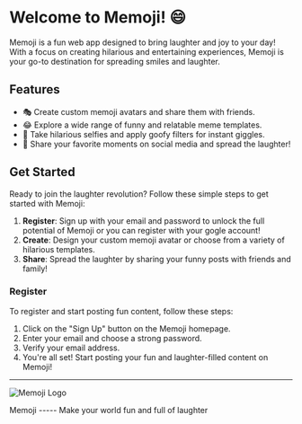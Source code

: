# Welcome to Memoji! 😄

Memoji is a fun web app designed to bring laughter and joy to your day! With a focus on creating hilarious and entertaining experiences, Memoji is your go-to destination for spreading smiles and laughter.

## Features

- 🎭 Create custom memoji avatars and share them with friends.
- 😂 Explore a wide range of funny and relatable meme templates.
- 🤳 Take hilarious selfies and apply goofy filters for instant giggles.
- 🎉 Share your favorite moments on social media and spread the laughter!

## Get Started

Ready to join the laughter revolution? Follow these simple steps to get started with Memoji:
1. **Register**: Sign up with your email and password to unlock the full potential of Memoji or you can register with your gogle account!
2. **Create**: Design your custom memoji avatar or choose from a variety of hilarious templates.
3. **Share**: Spread the laughter by sharing your funny posts with friends and family!

### Register

To register and start posting fun content, follow these steps:

1. Click on the "Sign Up" button on the Memoji homepage.
2. Enter your email and choose a strong password.
3. Verify your email address.
4. You're all set! Start posting your fun and laughter-filled content on Memoji!


------------

![Memoji Logo](/images/memoji.png)

Memoji ----- Make your world fun and full of laughter
